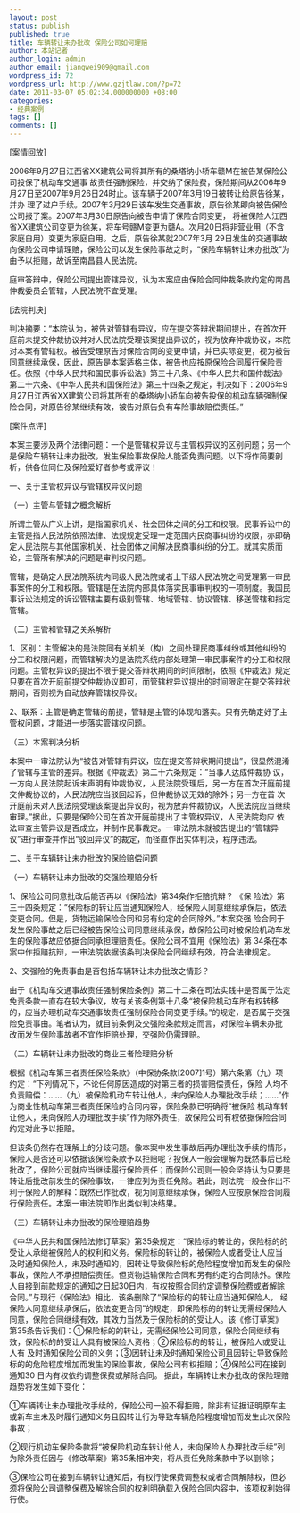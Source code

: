 ```yaml
---
layout: post
status: publish
published: true
title: 车辆转让未办批改 保险公司如何理赔
author: 本站记者
author_login: admin
author_email: jiangwei909@gmail.com
wordpress_id: 72
wordpress_url: http://www.gzjtlaw.com/?p=72
date: 2011-03-07 05:02:34.000000000 +08:00
categories:
- 经典案例
tags: []
comments: []
---
```

[案情回放]

 2006年9月27日江西省XX建筑公司将其所有的桑塔纳小轿车赣M在被告某保险公司投保了机动车交通事 故责任强制保险，并交纳了保险费，保险期间从2006年9月27日至2007年9月26日24时止。该车辆于2007年3月19日被转让给原告徐某，并办 理了过户手续。2007年3月29日该车发生交通事故，原告徐某即向被告保险公司报了案。2007年3月30日原告向被告申请了保险合同变更， 将被保险人江西省XX建筑公司变更为徐某，将车号赣M变更为赣A。次月20日将非营业用（不含家庭自用）变更为家庭自用。之后，原告徐某就2007年3月 29日发生的交通事故向保险公司申请理赔，保险公司以发生保险事故之时，&ldquo;保险车辆转让未办批改&rdquo;为由予以拒赔，故诉至南昌县人民法院。

 庭审答辩中，保险公司提出管辖异议，认为本案应由保险合同仲裁条款约定的南昌仲裁委员会管辖，人民法院不宜受理。

[法院判决]

判决摘要：&ldquo;本院认为，被告对管辖有异议，应在提交答辩状期间提出，在首次开庭前未提交仲裁协议并对人民法院受理该案提出异议的，视为放弃仲裁协议，本院 对本案有管辖权。被告受理原告对保险合同的变更申请，并已实际变更，视为被告同意继续承保，因此，原告是本案适格主体，被告也应按原保险合同履行保险责任。依照《中华人民共和国民事诉讼法》第三十八条、《中华人民共和国仲裁法》第二十六条、《中华人民共和国保险法》第三十四条之规定，判决如下：2006年9月27日江西省XX建筑公司将其所有的桑塔纳小轿车向被告投保的机动车辆强制保险合同，对原告徐某继续有效，被告对原告负有车险事故赔偿责任。&rdquo;

[案件点评]

 本案主要涉及两个法律问题：一个是管辖权异议与主管权异议的区别问题；另一个是保险车辆转让未办批改，发生保险事故保险人能否免责问题。以下将作简要剖析，供各位同仁及保险爱好者参考或评议！

 一、关于主管权异议与管辖权异议问题

 （一）主管与管辖之概念解析

 所谓主管从广义上讲，是指国家机关、社会团体之间的分工和权限。民事诉讼中的主管是指人民法院依照法律、法规规定受理一定范围内民商事纠纷的权限，亦即确 定人民法院与其他国家机关、社会团体之间解决民商事纠纷的分工。就其实质而论，主管所有解决的问题是审判权问题。

 管辖，是确定人民法院系统内同级人民法院或者上下级人民法院之间受理第一审民事案件的分工和权限。管辖是在法院内部具体落实民事审判权的一项制度。我国民事诉讼法规定的诉讼管辖主要有级别管辖、地域管辖、协议管辖、移送管辖和指定管辖。

 （二）主管和管辖之关系解析

 1、区别：主管解决的是法院同有关机关（构）之间处理民商事纠纷或其他纠纷的分工和权限问题，而管辖解决的是法院系统内部处理第一审民事案件的分工和权限 问题。主管权异议的提出不限于提交答辩状期间的时间限制，依照《仲裁法》规定只要在首次开庭前提交仲裁协议即可，而管辖权异议提出的时间限定在提交答辩状 期间，否则视为自动放弃管辖权异议。

 2、联系：主管是确定管辖的前提，管辖是主管的体现和落实。只有先确定好了主管权问题，才能进一步落实管辖权问题。

 （三）本案判决分析

 本案中一审法院认为&ldquo;被告对管辖有异议，应在提交答辩状期间提出&rdquo;，很显然混淆了管辖与主管的差异。根据《仲裁法》第二十六条规定：&ldquo;当事人达成仲裁协 议，一方向人民法院起诉未声明有仲裁协议，人民法院受理后，另一方在首次开庭前提交仲裁协议的，人民法院应当驳回起诉，但仲裁协议无效的除外；另一方在首 次开庭前未对人民法院受理该案提出异议的，视为放弃仲裁协议，人民法院应当继续审理。&rdquo;据此，只要是保险公司在首次开庭前提出了主管权异议，人民法院均应 依法审查主管异议是否成立，并制作民事裁定。一审法院未就被告提出的&ldquo;管辖异议&rdquo;进行审查并作出&ldquo;驳回异议&rdquo;的裁定，而径直作出实体判决，程序违法。


二、关于车辆转让未办批改的保险赔偿问题

 （一）车辆转让未办批改的交强险理赔分析

1、保险公司同意批改后能否再以《保险法》第34条作拒赔抗辩？
《保 险法》第三十四条规定：&ldquo;保险标的转让应当通知保险人，经保险人同意继续承保后，依法变更合同。但是，货物运输保险合同和另有约定的合同除外。&rdquo;本案交强 险合同于发生保险事故之后已经被告保险公司同意继续承保，故保险公司对被保险机动车发生的保险事故应依据合同承担理赔责任。保险公司不宜用《保险法》第 34条在本案中作拒赔抗辩，一审法院依据该条判决保险合同继续有效，符合法律规定。

 2、交强险的免责事由是否包括车辆转让未办批改之情形？

 由于《机动车交通事故责任强制保险条例》第二十二条在司法实践中是否属于法定免责条款一直存在较大争议，故有关该条例第十八条&ldquo;被保险机动车所有权转移 的，应当办理机动车交通事故责任强制保险合同变更手续。&rdquo;的规定，是否属于交强险免责事由。笔者认为，就目前条例及交强险条款规定而言，对保险车辆未办批 改而发生保险事故者不宜作拒赔处理，交强险仍需理赔。

 （二）车辆转让未办批改的商业三者险理赔分析

 根据《机动车第三者责任保险条款》（中保协条款[2007]1号）第六条第（九）项约定：&ldquo;下列情况下，不论任何原因造成的对第三者的损害赔偿责任，保险 人均不负责赔偿：&hellip;&hellip;（九）被保险机动车转让他人，未向保险人办理批改手续；&hellip;&hellip;&rdquo;作为商业性机动车第三者责任保险的合同内容，保险条款已明确将&ldquo;被保险 机动车转让他人，未向保险人办理批改手续&rdquo;作为除外责任，故保险公司有权依据保险合同约定对此予以拒赔。

 但该条仍然存在理解上的分歧问题。像本案中发生事故后再办理批改手续的情形，保险人是否还可以依据该保险条款予以拒赔呢？投保人一般会理解为既然事后已经 批改了，保险公司就应当继续履行保险责任；而保险公司则一般会坚持认为只要是转让后批改前发生的保险事故，一律应列为责任免除。若此，则法院一般会作出不 利于保险人的解释：既然已作批改，视为同意继续承保，保险人应按原保险合同履行保险责任。本案一审法院即作出类似判决结果。

 （三）车辆转让未办批改的保险理赔趋势

《中华人民共和国保险法修订草案》第35条规定：&ldquo;保险标的转让的，保险标的的受让人承继被保险人的权利和义务。保险标的转让的，被保险人或者受让人应当 及时通知保险人，未及时通知的，因转让导致保险标的危险程度增加而发生的保险事故，保险人不承担赔偿责任。但货物运输保险合同和另有约定的合同除外。保险 人自接到前款规定的通知之日起30日内，有权按照合同约定调整保险费或者解除合同。&rdquo;与现行《保险法》相比，该条删除了&ldquo;保险标的的转让应当通知保险人， 经保险人同意继续承保后，依法变更合同&rdquo;的规定，即保险标的的转让无需经保险人同意，保险合同继续有效，其效力当然及于保险标的的受让人。该《修订草案》 第35条告诉我们：①保险标的的转让，无需经保险公司同意，保险合同继续有效，保险标的的受让人具有被保险人资格；②保险标的的转让，被保险人或受让人有 及时通知保险公司的义务；③因转让未及时通知保险公司且因转让导致保险标的的危险程度增加而发生的保险事故，保险公司有权拒赔；④保险公司在接到通知30 日内有权依约调整保费或解除合同。
据此，车辆转让未办批改的保险理赔趋势将发生如下变化：

①车辆转让未办理批改手续的，保险公司一般不得拒赔，除非有证据证明原车主或新车主未及时履行通知义务且因转让行为导致车辆危险程度增加而发生此次保险事故；

 ②现行机动车保险条款将&ldquo;被保险机动车转让他人，未向保险人办理批改手续&rdquo;列为除外责任因与《修改草案》第35条相冲突，将从责任免除条款中予以删除；

 ③保险公司在接到车辆转让通知后，有权行使保费调整权或者合同解除权，但必须将保险公司调整保费及解除合同的权利明确载入保险合同内容中，该项权利始得行使。

